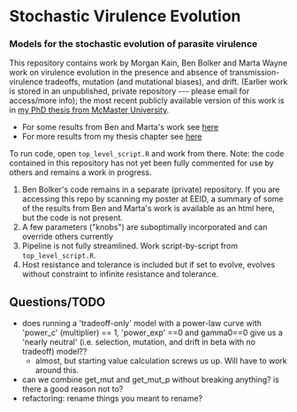 # Stochastic Virulence Evolution

### Models for the stochastic evolution of parasite virulence

This repository contains work by Morgan Kain, Ben Bolker and Marta Wayne work on virulence evolution in the presence and absence of transmission-virulence tradeoffs, mutation (and mutational biases), and drift. (Earlier work is stored in an unpublished, private repository --- please email for access/more info); the most recent publicly available version of this work is in [my PhD thesis from McMaster University](http://hdl.handle.net/11375/24586).

* For some results from Ben and Marta's work see <a href="https://github.com/morgankain/Stochastic_Virulence_Evolution/blob/master/nn1.html"> here </a>
* For more results from my thesis chapter see <a href="https://github.com/morgankain/Stochastic_Virulence_Evolution/blob/master/Chapter5_revised.pdf"> here </a>

To run code, open `top_level_script.R` and work from there. Note: the code contained in this repository has not yet been fully commented for use by others and remains a work in progress.

1. Ben Bolker's code remains in a separate (private) repository. If you are accessing this repo by scanning my poster at EEID, a summary of some of the results from Ben and Marta's work is available as an html here, but the code is not present.
2. A few parameters ("knobs") are suboptimally incorporated and can override others currently 
3. Pipeline is not fully streamlined. Work script-by-script from `top_level_script.R`.
4. Host resistance and tolerance is included but if set to evolve, evolves without constraint to infinite resistance and tolerance.


## Questions/TODO

* does running a 'tradeoff-only' model with a power-law curve with 'power_c' (multiplier) == 1, 'power_exp' ==0  and gamma0==0 give us a 'nearly neutral' (i.e. selection, mutation, and drift in beta with no tradeoff) model??
     * almost, but starting value calculation screws us up. Will have to work around this.
* can we combine get_mut and get_mut_p without breaking anything? is there a good reason not to?
* refactoring: rename things you meant to rename?
